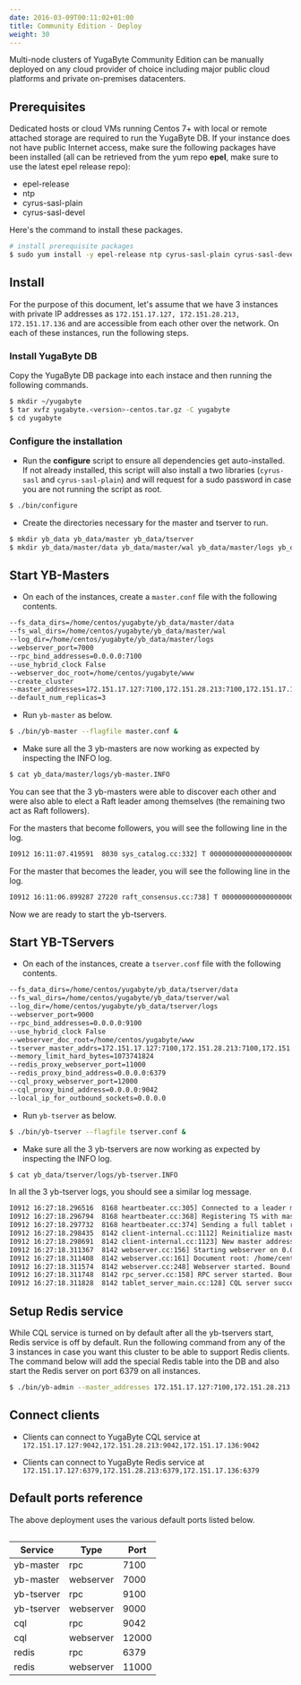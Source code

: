 ```yaml
---
date: 2016-03-09T00:11:02+01:00
title: Community Edition - Deploy 
weight: 30
---
```


<style>
table {
  float: left;
}
</style>

Multi-node clusters of YugaByte Community Edition can be manually deployed on any cloud provider of choice including major public cloud platforms and private on-premises datacenters.

## Prerequisites

Dedicated hosts or cloud VMs running Centos 7+ with local or remote attached storage are required to run the YugaByte DB. If your instance does not have public Internet access, make sure the following packages have been installed (all can be retrieved from the yum repo **epel**, make sure to use the latest epel release repo):

- epel-release
- ntp
- cyrus-sasl-plain
- cyrus-sasl-devel

Here's the command to install these packages.

```sh
# install prerequisite packages
$ sudo yum install -y epel-release ntp cyrus-sasl-plain cyrus-sasl-devel
```

## Install

For the purpose of this document, let's assume that we have 3 instances with private IP addresses as `172.151.17.127, 172.151.28.213, 172.151.17.136` and are accessible from each other over the network. On each of these instances, run the following steps.

### Install YugaByte DB  

Copy the YugaByte DB package into each instace and then running the following commands.

```sh
$ mkdir ~/yugabyte
$ tar xvfz yugabyte.<version>-centos.tar.gz -C yugabyte
$ cd yugabyte
```

### Configure the installation

- Run the **configure** script to ensure all dependencies get auto-installed. If not already installed, this script will also install a two libraries (`cyrus-sasl` and `cyrus-sasl-plain`) and will request for a sudo password in case you are not running the script as root.


```sh
$ ./bin/configure
```

- Create the directories necessary for the master and tserver to run.

```sh
$ mkdir yb_data yb_data/master yb_data/tserver
$ mkdir yb_data/master/data yb_data/master/wal yb_data/master/logs yb_data/tserver/data yb_data/tserver/wal yb_data/tserver/logs
```

## Start YB-Masters

- On each of the instances, create a `master.conf` file with the following contents.

```sh
--fs_data_dirs=/home/centos/yugabyte/yb_data/master/data
--fs_wal_dirs=/home/centos/yugabyte/yb_data/master/wal
--log_dir=/home/centos/yugabyte/yb_data/master/logs
--webserver_port=7000
--rpc_bind_addresses=0.0.0.0:7100
--use_hybrid_clock False
--webserver_doc_root=/home/centos/yugabyte/www
--create_cluster
--master_addresses=172.151.17.127:7100,172.151.28.213:7100,172.151.17.136:7100
--default_num_replicas=3
```

- Run `yb-master` as below. 

```sh
$ ./bin/yb-master --flagfile master.conf &
```

- Make sure all the 3 yb-masters are now working as expected by inspecting the INFO log.

```sh
$ cat yb_data/master/logs/yb-master.INFO
```

You can see that the 3 yb-masters were able to discover each other and were also able to elect a Raft leader among themselves (the remaining two act as Raft followers).

For the masters that become followers, you will see the following line in the log.
```sh
I0912 16:11:07.419591  8030 sys_catalog.cc:332] T 00000000000000000000000000000000 P bc42e1c52ffe4419896a816af48226bc [sys.catalog]: This master's current role is: FOLLOWER
```

For the master that becomes the leader, you will see the following line in the log.
```sh
I0912 16:11:06.899287 27220 raft_consensus.cc:738] T 00000000000000000000000000000000 P 21171528d28446c8ac0b1a3f489e8e4b [term 2 LEADER]: Becoming Leader. State: Replica: 21171528d28446c8ac0b1a3f489e8e4b, State: 1, Role: LEADER
```

Now we are ready to start the yb-tservers.

## Start YB-TServers

- On each of the instances, create a `tserver.conf` file with the following contents.

```sh
--fs_data_dirs=/home/centos/yugabyte/yb_data/tserver/data
--fs_wal_dirs=/home/centos/yugabyte/yb_data/tserver/wal
--log_dir=/home/centos/yugabyte/yb_data/tserver/logs
--webserver_port=9000
--rpc_bind_addresses=0.0.0.0:9100
--use_hybrid_clock False
--webserver_doc_root=/home/centos/yugabyte/www
--tserver_master_addrs=172.151.17.127:7100,172.151.28.213:7100,172.151.17.136:7100
--memory_limit_hard_bytes=1073741824
--redis_proxy_webserver_port=11000
--redis_proxy_bind_address=0.0.0.0:6379
--cql_proxy_webserver_port=12000
--cql_proxy_bind_address=0.0.0.0:9042
--local_ip_for_outbound_sockets=0.0.0.0
```

- Run `yb-tserver` as below. 

```sh
$ ./bin/yb-tserver --flagfile tserver.conf &
```

- Make sure all the 3 yb-tservers are now working as expected by inspecting the INFO log.

```sh
$ cat yb_data/tserver/logs/yb-tserver.INFO
```

In all the 3 yb-tserver logs, you should see a similar log message.

```sh
I0912 16:27:18.296516  8168 heartbeater.cc:305] Connected to a leader master server at 172.151.17.136:7100
I0912 16:27:18.296794  8168 heartbeater.cc:368] Registering TS with master...
I0912 16:27:18.297732  8168 heartbeater.cc:374] Sending a full tablet report to master...
I0912 16:27:18.298435  8142 client-internal.cc:1112] Reinitialize master addresses from file: ../tserver.conf
I0912 16:27:18.298691  8142 client-internal.cc:1123] New master addresses: 172.151.17.127:7100,172.151.28.213:7100,172.151.17.136:7100
I0912 16:27:18.311367  8142 webserver.cc:156] Starting webserver on 0.0.0.0:12000
I0912 16:27:18.311408  8142 webserver.cc:161] Document root: /home/centos/yugabyte/www
I0912 16:27:18.311574  8142 webserver.cc:248] Webserver started. Bound to: http://0.0.0.0:12000/
I0912 16:27:18.311748  8142 rpc_server.cc:158] RPC server started. Bound to: 0.0.0.0:9042
I0912 16:27:18.311828  8142 tablet_server_main.cc:128] CQL server successfully started
```

## Setup Redis service

While CQL service is turned on by default after all the yb-tservers start, Redis service is off by default. Run the following command from any of the 3 instances in case you want this cluster to be able to support Redis clients. The command below will add the special Redis table into the DB and also start the Redis server on port 6379 on all instances.

```sh
$ ./bin/yb-admin --master_addresses 172.151.17.127:7100,172.151.28.213:7100,172.151.17.136:7100 setup_redis_table
```

## Connect clients

- Clients can connect to YugaByte CQL service at `172.151.17.127:9042,172.151.28.213:9042,172.151.17.136:9042`

- Clients can connect to YugaByte Redis service at  `172.151.17.127:6379,172.151.28.213:6379,172.151.17.136:6379`

## Default ports reference

The above deployment uses the various default ports listed below. 

Service | Type | Port 
--------|------| -------
yb-master | rpc | 7100
yb-master | webserver | 7000
yb-tserver | rpc | 9100
yb-tserver | webserver | 9000
cql | rpc | 9042
cql | webserver | 12000
redis | rpc | 6379
redis | webserver | 11000

